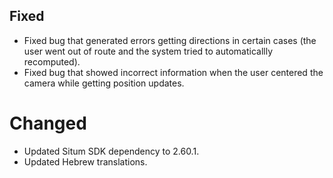 ## Fixed
- Fixed bug that generated errors getting directions in certain cases (the user went out of route and the system tried to automaticallly recomputed).
- Fixed bug that showed incorrect information when the user centered the camera while getting position updates.

# Changed
- Updated Situm SDK dependency to 2.60.1.
- Updated Hebrew translations.
